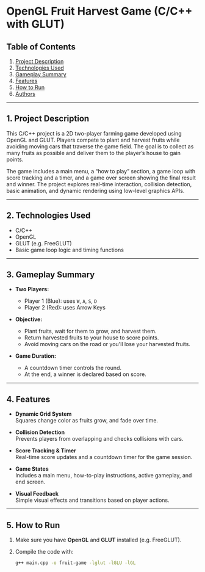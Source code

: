 #   OpenGL Fruit Harvest Game (C/C++ with GLUT)

##   Table of Contents

1.  [Project Description](#1-project-description)  
2.  [Technologies Used](#2-technologies-used)  
3.  [Gameplay Summary](#3-gameplay-summary)  
4.  [Features](#4-features)  
5.  [How to Run](#5-how-to-run)  
6.  [Authors](#6-authors)

---

##   1. Project Description

This C/C++ project is a 2D two-player farming game developed using OpenGL and GLUT. Players compete to plant and harvest fruits while avoiding moving cars that traverse the game field. The goal is to collect as many fruits as possible and deliver them to the player’s house to gain points.

The game includes a main menu, a “how to play” section, a game loop with score tracking and a timer, and a game over screen showing the final result and winner. The project explores real-time interaction, collision detection, basic animation, and dynamic rendering using low-level graphics APIs.

---

##   2. Technologies Used

* C/C++  
* OpenGL  
* GLUT (e.g. FreeGLUT)  
* Basic game loop logic and timing functions

---

##   3. Gameplay Summary

- **Two Players:**
  - Player 1 (Blue): uses `W`, `A`, `S`, `D`
  - Player 2 (Red): uses Arrow Keys

- **Objective:**
  - Plant fruits, wait for them to grow, and harvest them.
  - Return harvested fruits to your house to score points.
  - Avoid moving cars on the road or you'll lose your harvested fruits.

- **Game Duration:**
  - A countdown timer controls the round.
  - At the end, a winner is declared based on score.

---

##   4. Features

* **Dynamic Grid System**  
  Squares change color as fruits grow, and fade over time.

* **Collision Detection**  
  Prevents players from overlapping and checks collisions with cars.

* **Score Tracking & Timer**  
  Real-time score updates and a countdown timer for the game session.

* **Game States**  
  Includes a main menu, how-to-play instructions, active gameplay, and end screen.

* **Visual Feedback**  
  Simple visual effects and transitions based on player actions.

---

##   5. How to Run

1. Make sure you have **OpenGL** and **GLUT** installed (e.g. FreeGLUT).
2. Compile the code with:

   ```bash
   g++ main.cpp -o fruit-game -lglut -lGLU -lGL
